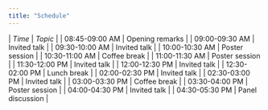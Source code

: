 ```yaml
---
title: "Schedule"
---
```


| _Time_         | _Topic_          |
| 08:45-09:00 AM | Opening remarks  |
| 09:00-09:30 AM | Invited talk     |
| 09:30-10:00 AM | Invited talk     |
| 10:00-10:30 AM | Poster session   |
| 10:30-11:00 AM | Coffee break     |
| 11:00-11:30 AM | Poster session   |
| 11:30-12:00 PM | Invited talk     |
| 12:00-12:30 PM | Invited talk     |
| 12:30-02:00 PM | Lunch break      |
| 02:00-02:30 PM | Invited talk     |
| 02:30-03:00 PM | Invited talk     |
| 03:00-03:30 PM | Coffee break     |
| 03:30-04:00 PM | Poster session   |
| 04:00-04:30 PM | Invited talk     |
| 04:30-05:30 PM | Panel discussion |

